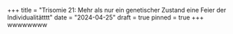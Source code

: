 +++
title = "Trisomie 21: Mehr als nur ein genetischer Zustand eine Feier der Individualitätttt"
date = "2024-04-25"
draft = true
pinned = true
+++
wwwwwwww